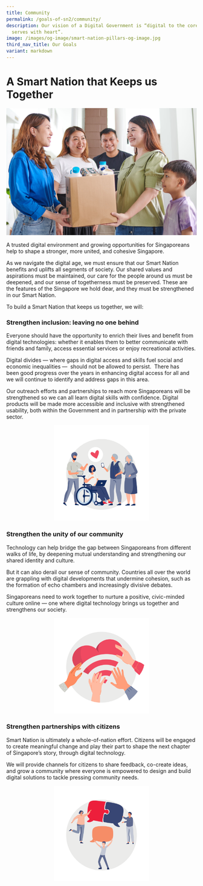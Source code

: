 ```yaml
---
title: Community
permalink: /goals-of-sn2/community/
description: Our vision of a Digital Government is “digital to the core, and
  serves with heart”.
image: /images/og-image/smart-nation-pillars-og-image.jpg
third_nav_title: Our Goals
variant: markdown
---
```

# A Smart Nation that Keeps us Together

![Community](/images/Goals/sncommunity01.jpg)

A trusted digital environment and growing opportunities for Singaporeans help to shape a stronger, more united, and cohesive Singapore.

As we navigate the digital age, we must ensure that our Smart Nation benefits and uplifts all segments of society.&nbsp;Our shared values and aspirations must be maintained, our care for the people around us must be deepened, and our sense of togetherness&nbsp;must be preserved. These are the features of the Singapore we hold dear, and they must be strengthened in our Smart Nation.

To build a Smart Nation that keeps us together, we will:

### Strengthen inclusion: leaving no one behind

Everyone should have the opportunity to enrich their lives and benefit from digital technologies: whether it enables them to better communicate with friends and family, access essential services or enjoy recreational activities.

Digital divides — where gaps in digital access and skills fuel social and economic inequalities —&nbsp;&nbsp;should not be allowed to persist.&nbsp; There has been&nbsp;good progress over the years in enhancing digital access for all and we will continue to identify and address gaps in this area.

Our outreach efforts and partnerships to reach more Singaporeans will be strengthened so we can all learn digital skills with confidence.&nbsp;Digital products will be made more accessible and inclusive with strengthened usability, both within the Government and in partnership with the private sector.

<center><div style="width:50%"><img src="/images/Goals/goals_community_01.png" alt="Strengthen inclusion: leaving no one behind"></div></center>

### Strengthen the unity of our community

Technology can help bridge the gap between Singaporeans from different walks of life, by deepening mutual understanding and strengthening our shared identity and culture.

But it can also derail our sense of community. Countries all over the world are grappling with digital developments that undermine cohesion, such as the formation of echo chambers and increasingly divisive debates.

Singaporeans need to work together to nurture a positive, civic-minded culture online&nbsp;— one where digital technology brings us together and strengthens our society.

<center><div style="width:50%"><img src="/images/Goals/goals_community_02.png" alt="Strengthen the unity of our community"></div></center>

### Strengthen partnerships with citizens

Smart Nation is ultimately a whole-of-nation effort. Citizens will be engaged to create meaningful change and play their part to shape the next chapter of Singapore’s story, through digital technology.

We will provide channels for citizens to share feedback, co-create ideas, and grow a community where everyone is empowered to design and build digital solutions to tackle pressing community needs.

<center><div style="width:50%"><img src="/images/Goals/goals_community_03.png" alt="Strengthen partnerships with citizens"></div></center>